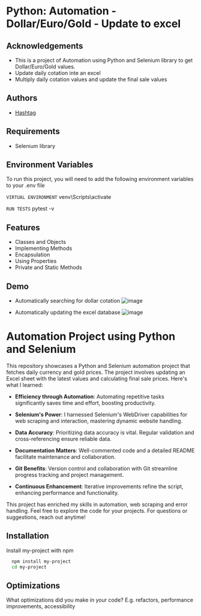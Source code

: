 
# Python: Automation - Dollar/Euro/Gold - Update to excel 





## Acknowledgements

 - This is a project of Automation using Python and Selenium library to get Dollar/Euro/Gold values. 
 - Update daily cotation inte an excel
 - Multiply daily cotation values and update the final sale values


## Authors

 - [Hashtag](https://www.hashtagtreinamentos.com/?origemurl=75502579145&gad=1&gclid=Cj0KCQjw0IGnBhDUARIsAMwFDLk7P-SxtElUvAOGMiLGmEPZtXPSsBZD1Ct9RRmom0f-2GpFmYOE6AYaArSiEALw_wcB)



## Requirements

- Selenium library 




## Environment Variables

To run this project, you will need to add the following environment variables to your .env file

`VIRTUAL ENVIRONMENT`
venv\Scripts\activate

`RUN TESTS`
pytest -v 


## Features

- Classes and Objects
- Implementing Methods
- Encapsulation
- Using Properties
- Private and Static Methods
## Demo 

- Automatically searching for dollar cotation 
![image](https://github.com/tiagoc0sta/01_automation_dollar-euro-ouro_to_excel/assets/63982700/99613bb8-a7f3-42db-a570-ca7d750f2e97)

- Automatically updating the excel database 
![image](https://github.com/tiagoc0sta/01_automation_dollar-euro-ouro_to_excel/assets/63982700/3632f6c0-d094-47d3-8062-5b05042bd625)

# Automation Project using Python and Selenium

This repository showcases a Python and Selenium automation project that fetches daily currency and gold prices. The project involves updating an Excel sheet with the latest values and calculating final sale prices. Here's what I learned:

- **Efficiency through Automation**: Automating repetitive tasks significantly saves time and effort, boosting productivity.

- **Selenium's Power**: I harnessed Selenium's WebDriver capabilities for web scraping and interaction, mastering dynamic website handling.

- **Data Accuracy**: Prioritizing data accuracy is vital. Regular validation and cross-referencing ensure reliable data.

- **Documentation Matters**: Well-commented code and a detailed README facilitate maintenance and collaboration.

- **Git Benefits**: Version control and collaboration with Git streamline progress tracking and project management.

- **Continuous Enhancement**: Iterative improvements refine the script, enhancing performance and functionality.

This project has enriched my skills in automation, web scraping and error handling. Feel free to explore the code for your projects. For questions or suggestions, reach out anytime!


## Installation

Install my-project with npm

```bash
  npm install my-project
  cd my-project
```
    
## Optimizations

What optimizations did you make in your code? E.g. refactors, performance improvements, accessibility

